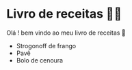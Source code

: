 # Livro de receitas :man_cook:

Olá ! bem vindo ao meu livro de receitas :wave:

- Strogonoff de frango
- Pavê 
- Bolo de cenoura